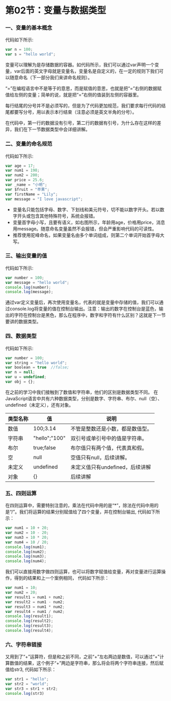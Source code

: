# 第02节：变量与数据类型

### 一、变量的基本概念
代码如下所示:
``` js
var n = 100;
var s = "hello world";
```

变量可以理解为是存储数据的容器。如代码所示，我们可以通过var声明一个变量，var后面的英文字母就是变量名，变量名是自定义的，在一定的规则下我们可以随意命名（下一部分我们来讲命名规则）。

“=”在编程语言中不是等于的意思，而是赋值的意思，也就是把“=”右侧的数据赋值给左侧的变量；简单的说，就是把“=”右侧的值装到左侧的容器里。

每行结尾的分号并不是必须写的，但是为了代码更加规范，我们要求每行代码的结尾都要写分号，用以表示本行结束（注意必须是英文半角的分号）。

在代码中，第一行的数据没有引号，第二行的数据有引号，为什么存在这样的差异，我们在下一节数据类型中会详细讲解。

### 二、变量的命名规范
代码如下所示:

``` js
var age = 17;
var num1 = 198;
var num2 = 200;
var price = 25.6;
var _name = "小明";
var $fruit = "苹果";
var firstName = "Lily";
var message = "I love javascript";
```

* 变量名只能包括字母、数字、下划线和美元符号，切不能以数字开头。若以数字开头或包含其他特殊符号，系统会报错。
* 变量首字母小写，且要有语义，如右图所示，年龄用age，价格用price，消息用message。随意命名变量虽然不会报错，但会严重影响代码的可读性。
* 推荐使用驼峰命名，如果变量名由多个单词组成，则第二个单词开始首字母大写。

### 三、输出变量的值
代码如下所示:

``` js
var number = 100;
var message = "hello world";
console.log(number);
console.log(message);
```

通过var定义变量后，再次使用变量名，代表的就是变量中存储的值，我们可以通过console.log将变量的值在控制台输出。注意：输出的数字在控制台是蓝色，输出的字符在控制台是黑色，那么在程序中，数字和字符有什么区别？这就是下一节要讲的数据类型。

### 四、数据类型
代码如下所示:
``` js
var number = 100;
var string = "hello world";
var boolean = true  //false;
var n = null;
var u = undefined;
var obj = {};
```

在之前的学习中我们接触到了数值和字符串，他们的区别是数据类型不同。
在JavaScript语言中共有六种数据类型，分别是数字、字符串、布尔、null（空）、undefined（未定义），还有对象。

|类型名称 |值|说明|
|---------|------|----------------|
|数值     |100;3.14  |不管是整数还是小数，都是数值型。|
|字符串   |"hello";"100"  |双引号或单引号中的值是字符串。|
|布尔     |true;false  |布尔值只有两个值，代表真和假。|
|空       |null|空值只有null，后续讲解。|
|未定义   |undefined  |未定义值只有undefined，后续讲解|
|对象     |{}  |后续讲解|

### 五、四则运算

在四则运算中，需要特别注意的，乘法在代码中用的是“*”，除法在代码中用的是“/”。我们将运算的结果分别赋值给了四个变量，并在控制台输出,
代码如下所示：

``` js
var num1 = 10 + 20;
var num2 = 10 - 20;
var num3 = 10 * 20;
var num4 = 10 / 20;
console.log(num1);
console.log(num2);
console.log(num3);
console.log(num4);
```

我们可以直接用数字做四则运算，也可以将数字赋值给变量，再对变量进行运算操作，得到的结果和上一个案例相同，
代码如下所示：

``` js
var num1 = 10;
var num2 = 20;
var result1 = num1 + num2;
var result2 = num1 - num2;
var result3 = num1 * num2;
var result4 = num1 / num2;
console.log(result1);
console.log(result2);
console.log(result3);
console.log(result4);
```


### 六、字符串链接

又用到了“+”运算符，但是和之前不同，之前“+”左右两边是数值，可以通过“+”计算数值的结果，这个例子“+”两边是字符串，那么将会将两个字符串连接，然后赋值给str3,
代码如下所示：

``` js
var str1 = "hello";
var str2 = "world";
var str3 = str1 + str2;
console.log(str3)
```

